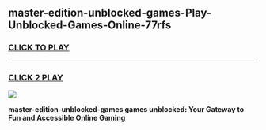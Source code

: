 
## master-edition-unblocked-games-Play-Unblocked-Games-Online-77rfs
<h3>
<a href="https://premium76.site?title=master-edition-unblocked-games&ref=25A">CLICK TO PLAY</a></h3>
<hr>

<h3>
<a href="https://premium76.site?title=master-edition-unblocked-games&ref=25A">CLICK 2 PLAY</a>
  
</h3>

<a href="https://premium76.site?title=master-edition-unblocked-games&ref=25A"><img src="https://clearcache.store/games.png"></a>


**master-edition-unblocked-games games unblocked: Your Gateway to Fun and Accessible Online Gaming**
